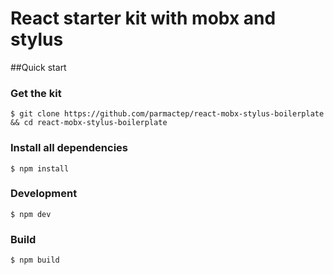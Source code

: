 # React starter kit with mobx and stylus
##Quick start
### Get the kit
```
$ git clone https://github.com/parmactep/react-mobx-stylus-boilerplate && cd react-mobx-stylus-boilerplate
```
### Install all dependencies
```
$ npm install
```
### Development
```
$ npm dev
```
### Build
```
$ npm build
```

